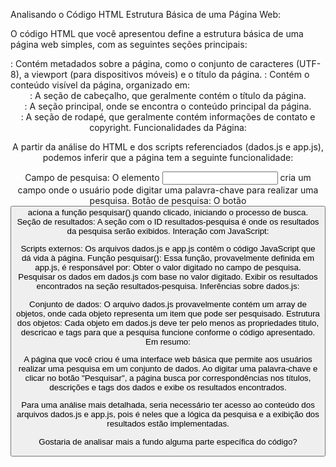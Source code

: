 Analisando o Código HTML
Estrutura Básica de uma Página Web:

O código HTML que você apresentou define a estrutura básica de uma página web simples, com as seguintes seções principais:

<head>: Contém metadados sobre a página, como o conjunto de caracteres (UTF-8), a viewport (para dispositivos móveis) e o título da página.
<body>: Contém o conteúdo visível da página, organizado em:
<header>: A seção de cabeçalho, que geralmente contém o título da página.
<main>: A seção principal, onde se encontra o conteúdo principal da página.
<footer>: A seção de rodapé, que geralmente contém informações de contato e copyright.
Funcionalidades da Página:

A partir da análise do HTML e dos scripts referenciados (dados.js e app.js), podemos inferir que a página tem a seguinte funcionalidade:

Campo de pesquisa: O elemento <input type="text"> cria um campo onde o usuário pode digitar uma palavra-chave para realizar uma pesquisa.
Botão de pesquisa: O botão <button> aciona a função pesquisar() quando clicado, iniciando o processo de busca.
Seção de resultados: A seção com o ID resultados-pesquisa é onde os resultados da pesquisa serão exibidos.
Interação com JavaScript:

Scripts externos: Os arquivos dados.js e app.js contêm o código JavaScript que dá vida à página.
Função pesquisar(): Essa função, provavelmente definida em app.js, é responsável por:
Obter o valor digitado no campo de pesquisa.
Pesquisar os dados em dados.js com base no valor digitado.
Exibir os resultados encontrados na seção resultados-pesquisa.
Inferências sobre dados.js:

Conjunto de dados: O arquivo dados.js provavelmente contém um array de objetos, onde cada objeto representa um item que pode ser pesquisado.
Estrutura dos objetos: Cada objeto em dados.js deve ter pelo menos as propriedades titulo, descricao e tags para que a pesquisa funcione conforme o código apresentado.
Em resumo:

A página que você criou é uma interface web básica que permite aos usuários realizar uma pesquisa em um conjunto de dados. Ao digitar uma palavra-chave e clicar no botão "Pesquisar", a página busca por correspondências nos títulos, descrições e tags dos dados e exibe os resultados encontrados.

Para uma análise mais detalhada, seria necessário ter acesso ao conteúdo dos arquivos dados.js e app.js, pois é neles que a lógica da pesquisa e a exibição dos resultados estão implementadas.

Gostaria de analisar mais a fundo alguma parte específica do código?
